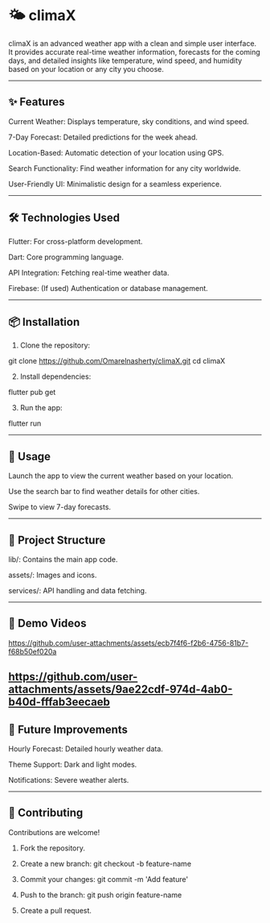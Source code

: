 

# 🌤️ climaX

climaX is an advanced weather app with a clean and simple user interface. It provides accurate real-time weather information, forecasts for the coming days, and detailed insights like temperature, wind speed, and humidity based on your location or any city you choose.


---

## ✨ Features

Current Weather: Displays temperature, sky conditions, and wind speed.

7-Day Forecast: Detailed predictions for the week ahead.

Location-Based: Automatic detection of your location using GPS.

Search Functionality: Find weather information for any city worldwide.

User-Friendly UI: Minimalistic design for a seamless experience.



---

## 🛠️ Technologies Used

Flutter: For cross-platform development.

Dart: Core programming language.

API Integration: Fetching real-time weather data.

Firebase: (If used) Authentication or database management.



---

## 📦 Installation

1. Clone the repository:

git clone https://github.com/Omarelnasherty/climaX.git
cd climaX


2. Install dependencies:

flutter pub get


3. Run the app:

flutter run




---

## 🚀 Usage

Launch the app to view the current weather based on your location.

Use the search bar to find weather details for other cities.

Swipe to view 7-day forecasts.



---

## 📂 Project Structure

lib/: Contains the main app code.

assets/: Images and icons.

services/: API handling and data fetching.



---

## 🎥 Demo Videos 


https://github.com/user-attachments/assets/ecb7f4f6-f2b6-4756-81b7-f68b50ef020a



https://github.com/user-attachments/assets/9ae22cdf-974d-4ab0-b40d-fffab3eecaeb
---

## 📌 Future Improvements

Hourly Forecast: Detailed hourly weather data.

Theme Support: Dark and light modes.

Notifications: Severe weather alerts.



---

## 🤝 Contributing

Contributions are welcome!

1. Fork the repository.


2. Create a new branch: git checkout -b feature-name


3. Commit your changes: git commit -m 'Add feature'


4. Push to the branch: git push origin feature-name


5. Create a pull request.




